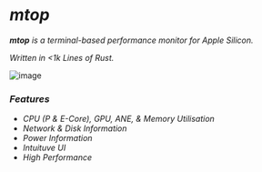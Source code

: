 # _mtop_

_**mtop** is a terminal-based performance monitor for Apple Silicon._

_Written in <1k Lines of Rust._

![image](https://github.com/user-attachments/assets/f7a271a8-80a0-4634-b934-a94cece24900)

### _Features_

- _CPU (P & E-Core), GPU, ANE, & Memory Utilisation_
- _Network & Disk Information_
- _Power Information_
- _Intuituve UI_
- _High Performance_
